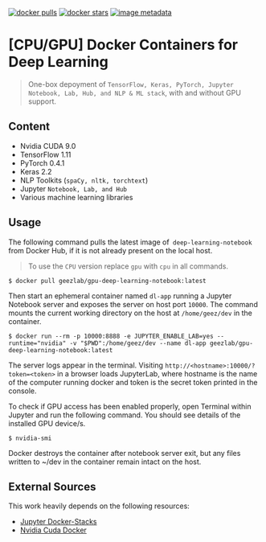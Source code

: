 [![docker pulls](https://img.shields.io/docker/pulls/geezlab/cuda-tensorflow-pytorch-notebook.svg)](https://hub.docker.com/r/geezlab/cuda-tensorflow-pytorch-notebook/) [![docker stars](https://img.shields.io/docker/stars/geezlab/cuda-tensorflow-pytorch-notebook.svg)](https://hub.docker.com/r/geezlab/cuda-tensorflow-pytorch-notebook/) [![image metadata](https://images.microbadger.com/badges/image/geezlab/cuda-tensorflow-pytorch-notebook.svg)](https://microbadger.com/images/geezlab/cuda-tensorflow-pytorch-notebook "geezlab/cuda-tensorflow-pytorch-notebook image metadata")

# [CPU/GPU] Docker Containers for Deep Learning

> One-box depoyment of `TensorFlow, Keras, PyTorch, Jupyter Notebook, Lab, Hub, and NLP & ML stack`, with and without GPU support.


## Content

- Nvidia CUDA 9.0
- TensorFlow 1.11
- PyTorch 0.4.1
- Keras 2.2
- NLP Toolkits (`spaCy, nltk, torchtext`)
- Jupyter `Notebook, Lab, and Hub`
- Various machine learning libraries


## Usage

The following command pulls the latest image of` deep-learning-notebook` from Docker Hub, if it is not already present on the local host. 

> To use the `CPU` version replace `gpu` with `cpu` in all commands.

```
$ docker pull geezlab/gpu-deep-learning-notebook:latest
```

Then start an ephemeral container named `dl-app` running a Jupyter Notebook server and exposes the server on host port `10000`. The command mounts the current working directory on the host at `/home/geez/dev` in the container. 

```
$ docker run --rm -p 10000:8888 -e JUPYTER_ENABLE_LAB=yes --runtime="nvidia" -v "$PWD":/home/geez/dev --name dl-app geezlab/gpu-deep-learning-notebook:latest
```

The server logs appear in the terminal. Visiting `http://<hostname>:10000/?token=<token>` in a browser loads JupyterLab, where hostname is the name of the computer running docker and token is the secret token printed in the console. 

To check if GPU access has been enabled properly, open Terminal within Jupyter and run the following command. You should see details of the installed GPU device/s.

```
$ nvidia-smi
```

Docker destroys the container after notebook server exit, but any files written to ~/dev in the container remain intact on the host.  


## External Sources

This work heavily depends on the following resources:

- [Jupyter Docker-Stacks](https://github.com/jupyter/docker-stacks/)
- [Nvidia Cuda Docker](https://gitlab.com/nvidia/cuda/)

